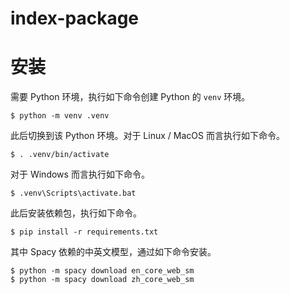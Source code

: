 # index-package

# 安装

需要 Python 环境，执行如下命令创建 Python 的 `venv` 环境。

```shell
$ python -m venv .venv
```

此后切换到该 Python 环境。对于 Linux / MacOS 而言执行如下命令。

```shell
$ . .venv/bin/activate
```

对于 Windows 而言执行如下命令。

```shell
$ .venv\Scripts\activate.bat
```

此后安装依赖包，执行如下命令。

```shell
$ pip install -r requirements.txt
```

其中 Spacy 依赖的中英文模型，通过如下命令安装。

```shell
$ python -m spacy download en_core_web_sm
$ python -m spacy download zh_core_web_sm
```